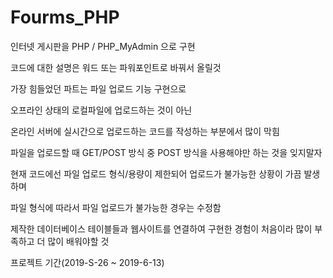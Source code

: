 # Fourms_PHP
인터넷 게시판을 PHP / PHP_MyAdmin 으로 구현

코드에 대한 설명은 워드 또는 파워포인트로 바꿔서 올릴것

가장 힘들었던 파트는 파일 업로드 기능 구현으로

오프라인 상태의 로컬파일에 업로드하는 것이 아닌

온라인 서버에 실시간으로 업로드하는 코드를 작성하는 부분에서 많이 막힘

파일을 업로드할 때 GET/POST 방식 중 POST 방식을 사용해야만 하는 것을 잊지말자

현재 코드에선 파일 업로드 형식/용량이 제한되어 업로드가 불가능한 상황이 가끔 발생하며

파일 형식에 따라서 파일 업로드가 불가능한 경우는 수정함

제작한 데이터베이스 테이블들과 웹사이트를 연결하여 구현한 경험이 처음이라 많이 부족하고 더 많이 배워야할 것

프로젝트 기간(2019-S-26 ~ 2019-6-13)

